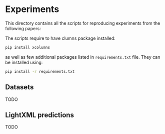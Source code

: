 # Experiments

This directory contains all the scripts for reproducing experiments from the following papers:

The scripts require to have clumns package installed:
```sh
pip install xcolumns
```
as well as few additional packages listed in `requirements.txt` file. They can be installed using:
```sh
pip install -r requirements.txt
```


## Datasets

TODO


## LightXML predictions

TODO
